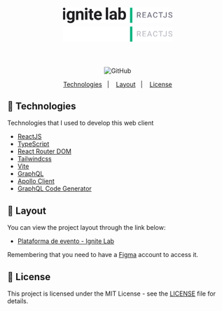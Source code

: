 <h1 align="center">
  <img width="250px" src=".github/logo-light.svg#gh-light-mode-only" />
  <img width="250px" src=".github/logo-dark.svg#gh-dark-mode-only" />
</h1>

<br />

<p align="center">
  <p align="center">
    <img alt="GitHub" src="https://img.shields.io/github/license/EliasGcf/event-platform?color=%2300B37E">
  </p>
</p>

<p align="center">
  <a href="#-technologies">Technologies</a>&nbsp;&nbsp;&nbsp;|&nbsp;&nbsp;&nbsp;
  <a href="#-Layout">Layout</a>&nbsp;&nbsp;&nbsp;|&nbsp;&nbsp;&nbsp;
  <a href="#-license">License</a>
</p>

## 🚀 Technologies

Technologies that I used to develop this web client

- [ReactJS](https://reactjs.org/)
- [TypeScript](https://www.typescriptlang.org/)
- [React Router DOM](https://reacttraining.com/react-router/)
- [Tailwindcss](https://tailwindcss.com/)
- [Vite](https://vitejs.dev/)
- [GraphQL](https://graphql.org/)
- [Apollo Client](https://www.apollographql.com/docs/)
- [GraphQL Code Generator](https://www.graphql-code-generator.com/)

## 🔖 Layout

You can view the project layout through the link below:

- [Plataforma de evento - Ignite Lab](https://www.figma.com/file/Cp4YqsBNXitRIaymi7sfhG/Plataforma-de-evento---Ignite-Lab-(Community)?node-id=40%3A131)

Remembering that you need to have a [Figma](http://figma.com/) account to access it.

## 📝 License

This project is licensed under the MIT License - see the [LICENSE](LICENSE) file for details.
